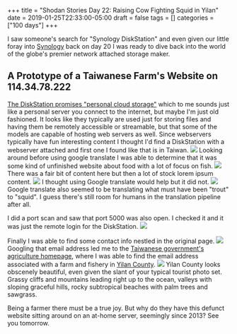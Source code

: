 +++
title = "Shodan Stories Day 22: Raising Cow Fighting Squid in Yilan"
date = 2019-01-25T22:33:00-05:00
draft = false
tags = []
categories = ["100 days"]
+++

I saw someone's search for "Synology DiskStation" and even given our little foray into [Synology](https://www.synology.com/en-us) back on day 20 I was ready to dive back into the world of the globe's premier network attached storage maker.

## A Prototype of a Taiwanese Farm's Website on 114.34.78.222

[The DiskStation promises "personal cloud storage"](https://www.synology.com/en-us/products/DS119j) which to me sounds just like a personal server you connect to the internet, but maybe I'm just old fashioned. It looks like they typically are used just for storing files and having them be remotely accessible or streamable, but that some of the models are capable of hosting web servers as well. Since webservers typically have fun interesting content I thought I'd find a DiskStation with a webserver attached and first one I found like that is in Taiwan.
![](/images/100Days/Day22/fruit.png)
Looking around before using google translate I was able to determine that it was some kind of unfinished website about food with a lot of focus on fish.
![](/images/100Days/Day22/fish.png)
There was a fair bit of content here but then a lot of stock lorem ipsum content.
![](/images/100Days/Day22/fruits.png)
I thought using Google translate would help but it did not.
![](/images/100Days/Day22/translate.png)
Google translate also seemed to be translating what must have been "trout" to "squid". I guess there's still room for humans in the translation pipeline after all.

I did a port scan and saw that port 5000 was also open. I checked it and it was just the remote login for the DiskStation.
![](/images/100Days/Day22/login.png)

Finally I was able to find some contact info nestled in the original page.
![](/images/100Days/Day22/contact.png)
Googling that email address led me to the [Taiwanese government's agriculture homepage](https://www.coa.gov.tw/fpiss/index.php?page=5&category=f), where I was able to find the email address associated with a farm and fishery in [Yilan County](https://en.wikipedia.org/wiki/Yilan_County,_Taiwan).
![](https://eng.taiwan.net.tw/att/1/big_scenic_spots/pic_11548_9.jpg)
Yilan County looks obscenely beautiful, even given the slant of your typical tourist photo set. Grassy cliffs and mountains leading right up to the ocean, valleys with sloping graceful hills, rocky subtropical beaches with palm trees and sawgrass.

Being a farmer there must be a true joy. But why do they have this defunct website sitting around on an at-home server, seemingly since 2013? See you tomorrow.
